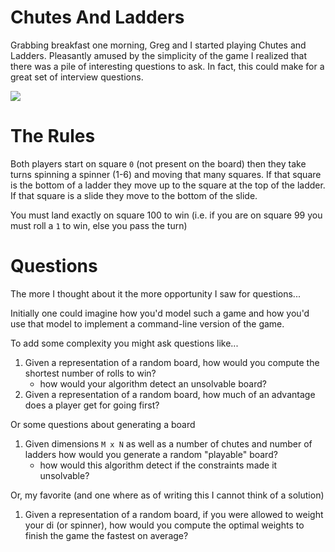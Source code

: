 Chutes And Ladders
==================

Grabbing breakfast one morning, Greg and I started playing Chutes and Ladders.
Pleasantly amused by the simplicity of the game I realized that there was a
pile of interesting questions to ask. In fact, this could make for a great
set of interview questions.

![](http://i.imgur.com/N6m4ZQ9.jpg)

# The Rules

Both players start on square `0` (not present on the board) then they take 
turns spinning a spinner (1-6) and moving that many squares. If that square
is the bottom of a ladder they move up to the square at the top of the
ladder. If that square is a slide they move to the bottom of the slide.

You must land exactly on square 100 to win (i.e. if you are on square 99
you must roll a `1` to win, else you pass the turn)

# Questions

The more I thought about it the more opportunity I saw for questions...

Initially one could imagine how you'd model such a game and how you'd use
that model to implement a command-line version of the game.

To add some complexity you might ask questions like... 
1. Given a representation of a random board, how would you compute the shortest
   number of rolls to win?
   - how would your algorithm detect an unsolvable board?
2. Given a representation of a random board, how much of an advantage does a player
   get for going first?

Or some questions about generating a board
1. Given dimensions `M x N` as well as a number of chutes and number of ladders how
   would you generate a random "playable" board?
   - how would this algorithm detect if the constraints made it unsolvable?

Or, my favorite (and one where as of writing this I cannot think of a solution)
1. Given a representation of a random board, if you were allowed to weight your 
   di (or spinner), how would you compute the optimal weights to finish the game
   the fastest on average?
